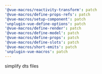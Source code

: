```yaml
---
'@vue-macros/reactivity-transform': patch
'@vue-macros/define-props-refs': patch
'@vue-macros/setup-component': patch
'unplugin-vue-define-options': patch
'@vue-macros/define-render': patch
'@vue-macros/define-model': patch
'@vue-macros/define-props': patch
'@vue-macros/define-slots': patch
'@vue-macros/short-emits': patch
'unplugin-vue-macros': patch
---
```


simplify dts files
